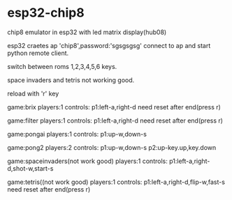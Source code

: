 # esp32-chip8
chip8 emulator in esp32 with led matrix display(hub08)

esp32 craetes ap 'chip8',password:'sgsgsgsg'
connect to ap and start python remote client.

switch between roms 1,2,3,4,5,6 keys.

space invaders and tetris not working good.

reload with 'r' key

game:brix
players:1
controls:
    p1:left-a,right-d
    need reset after end(press r)

game:filter
players:1
controls:
    p1:left-a,right-d
    need reset after end(press r)


game:pongai
players:1
controls:
    p1:up-w,down-s



game:pong2
players:2
controls:
    p1:up-w,down-s
    p2:up-key.up,key.down






game:spaceinvaders(not work good)
players:1
controls:
    p1:left-a,right-d,shot-w,start-s

game:tetris((not work good)
players:1
controls:
    p1:left-a,right-d,flip-w,fast-s
    need reset after end(press r)
